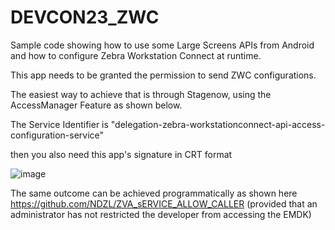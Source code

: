 # DEVCON23_ZWC
Sample code showing how to use some Large Screens APIs from Android and how to configure Zebra Workstation Connect at runtime.

This app needs to be granted the permission to send ZWC configurations.

The easiest way to achieve that is through Stagenow, using the AccessManager Feature as shown below.

The Service Identifier is
"delegation-zebra-workstationconnect-api-access-configuration-service"

then you also need this app's signature in CRT format

![image](https://github.com/NDZL/DEVCON23_ZWC/assets/11386676/1ac53aef-c612-4a0e-8eae-82c82ae96262)

The same outcome can be achieved programmatically as shown here https://github.com/NDZL/ZVA_sERVICE_ALLOW_CALLER (provided that an administrator has not 
restricted the developer from accessing the EMDK)
